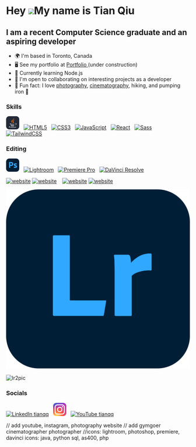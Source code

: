 Hey ![](https://user-images.githubusercontent.com/18350557/176309783-0785949b-9127-417c-8b55-ab5a4333674e.gif)My name is Tian Qiu
========================================================================================================================================

I am a recent Computer Science graduate and an aspiring developer
--------------------------

*   🌍  I'm based in Toronto, Canada
*   🖥️  See my portfolio at <a target="_blank" rel="noreferrer" href='https://www.vosp.us/wp-content/uploads/Under.jpg'>Portfolio </a>(under construction)
*   🧠  Currently learning Node.js
*   🤝  I'm open to collaborating on interesting projects as a developer
*   📸  Fun fact: I love <a target="_blank" rel="noreferrer" href='https://www.tianqqphotography.com/'>photography</a>, <a target="_blank" rel="noreferrer" href='https://www.youtube.com/@tianqq_'>cinematography</a>, hiking, and pumping iron 💪 

### Skills

<p align="left">
<a href="https://dev.java/" target="_blank" rel="noreferrer"><img src="https://raw.githubusercontent.com/tandpfun/skill-icons/main/icons/Java-Dark.svg" width="36" height="36" alt="Java" /><a/a> &nbsp;
<a href="https://developer.mozilla.org/en-US/docs/Glossary/HTML5" target="_blank" rel="noreferrer"><img src="https://raw.githubusercontent.com/danielcranney/readme-generator/main/public/icons/skills/html5-colored.svg" width="36" height="36" alt="HTML5" /></a> &nbsp;
<a href="https://www.w3.org/TR/CSS/#css" target="_blank" rel="noreferrer"><img src="https://raw.githubusercontent.com/danielcranney/readme-generator/main/public/icons/skills/css3-colored.svg" width="36" height="36" alt="CSS3" /></a> &nbsp;
 <a href="https://developer.mozilla.org/en-US/docs/Web/JavaScript" target="_blank" rel="noreferrer"><img src="https://raw.githubusercontent.com/danielcranney/readme-generator/main/public/icons/skills/javascript-colored.svg" width="36" height="36" alt="JavaScript" /></a> &nbsp;
<a href="https://reactjs.org/" target="_blank" rel="noreferrer"><img src="https://raw.githubusercontent.com/danielcranney/readme-generator/main/public/icons/skills/react-colored.svg" width="36" height="36" alt="React" /></a> &nbsp; 
<a href="https://sass-lang.com/" target="_blank" rel="noreferrer"><img src="https://raw.githubusercontent.com/danielcranney/readme-generator/main/public/icons/skills/sass-colored.svg" width="36" height="36" alt="Sass" /></a> &nbsp; 
<a href="https://tailwindcss.com/" target="_blank" rel="noreferrer"><img src="https://raw.githubusercontent.com/danielcranney/readme-generator/main/public/icons/skills/tailwindcss-colored.svg" width="36" height="36" alt="TailwindCSS" /></a> 

### Editing

<a href="https://www.adobe.com/ca/products/photoshop.html" target="_blank" rel="noreferrer"><img src="https://raw.githubusercontent.com/tandpfun/skill-icons/main/icons/Photoshop.svg" width="36" height="36" alt="Photoshop" /></a> &nbsp;
<a href="https://www.adobe.com/ca/products/photoshop-lightroom.html" target="_blank" rel="noreferrer"><img src="==========" width="36" height="36" alt="Lightroom" /></a> &nbsp;
<a href="https://www.adobe.com/ca/products/premiere.html" target="_blank" rel="noreferrer"><img src="==========" width="36" height="36" alt="Premiere Pro" /></a> &nbsp;
<a href="https://www.blackmagicdesign.com/products/davinciresolve" target="_blank" rel="noreferrer"><img src="==========" width="36" height="36" alt="DaVinci Resolve" /></a> 

[![website](./img/lr-img.svg)](hhttps://www.adobe.com/ca/products/photoshop-lightroom.html#gh-light-mode-only)
[![website](./img/lr-img.svg)](https://www.adobe.com/ca/products/photoshop-lightroom.html#gh-dark-mode-only)
&nbsp;&nbsp;
[![website](./img/youtube-light.svg)](https://youtube.com/codestackr#gh-light-mode-only)
[![website](./img/youtube-dark.svg)](https://youtube.com/codestackr#gh-dark-mode-only)
&nbsp;&nbsp;

![lr pic](Adobe_Photoshop_Lightroom_CC_logo.svg.png)


![lr2pic](img/lr-img.svg)

### Socials

<p align="left">
<a href="https://www.linkedin.com/in/tianqq/" target="_blank" rel="noreferrer"><img src="https://raw.githubusercontent.com/danielcranney/readme-generator/main/public/icons/socials/linkedin.svg" width="36" height="36" alt="LinkedIn tianqq" /><a/a> &nbsp; <a href="https://www.instagram.com/tianqq_/?hl=en" target="_blank" rel="noreferrer"><img src="https://raw.githubusercontent.com/tandpfun/skill-icons/main/icons/Instagram.svg" width="36" height="36" alt="Instagram tianqq_" /></a> &nbsp;
<a href="https://www.youtube.com/@tianqq_/videos" target="_blank" rel="noreferrer"><img src="https://camo.githubusercontent.com/d54e97f5edde790381f7e62b217410df33e066a0dc8f692f2fc6b25fc1768b0c/68747470733a2f2f6564656e742e6769746875622e696f2f537570657254696e7949636f6e732f696d616765732f7376672f796f75747562652e737667" width="36" height="36" alt="YouTube tianqq" /></a> 

// add youtube, instagram, photography website
// add gymgoer cinematographer photographer 
//icons: lightroom, photoshop, premiere, davinci
icons: java, python sql, as400, php
